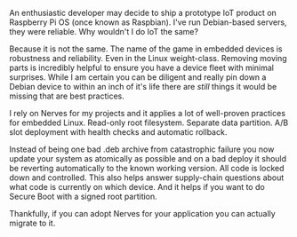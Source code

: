 
An enthusiastic developer may decide to ship a prototype IoT product on Raspberry Pi OS (once known as Raspbian). I've run Debian-based servers, they were reliable. Why wouldn't I do IoT the same?

Because it is not the same. The name of the game in embedded devices is robustness and reliability. Even in the Linux weight-class. Removing moving parts is incredibly helpful to ensure you have a device fleet with minimal surprises. While I am certain you can be diligent and really pin down a Debian device to within an inch of it's life there are *still* things it would be missing that are best practices.

I rely on Nerves for my projects and it applies a lot of well-proven practices for embedded Linux. Read-only root filesystem. Separate data partition. A/B slot deployment with health checks and automatic rollback.

Instead of being one bad .deb archive from catastrophic failure you now update your system as atomically as possible and on a bad deploy it should be reverting automatically to the known working version. All code is locked down and controlled. This also helps answer supply-chain questions about what code is currently on which device. And it helps if you want to do Secure Boot with a signed root partition.

Thankfully, if you can adopt Nerves for your application you can actually migrate to it.